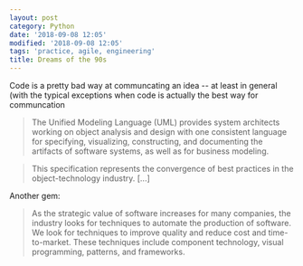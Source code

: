 ```yaml
---
layout: post
category: Python
date: '2018-09-08 12:05'
modified: '2018-09-08 12:05'
tags: 'practice, agile, engineering'
title: Dreams of the 90s
---
```


Code is a pretty bad way at communcating an idea -- at least in
general (with the typical exceptions when code is actually
the best way for communcation

> The Unified Modeling Language (UML) provides system
> architects working on object analysis and design with one
> consistent language for specifying, visualizing,
> constructing, and documenting the artifacts of software
> systems, as well as for business modeling.

> This specification represents the convergence of best
> practices in the object-technology industry. [...]



Another gem:


> As the strategic value of software increases for many
> companies, the industry looks for techniques to automate the
> production of software.  We look for techniques to improve
> quality and reduce cost and time-to-market. These techniques
> include component technology, visual programming, patterns,
> and frameworks.

